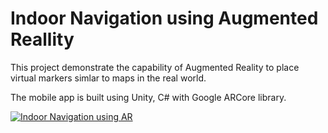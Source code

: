 # Indoor Navigation using Augmented Reallity
This project demonstrate the capability of Augmented Reality to place virtual markers simlar to maps in the real world.

The mobile app is built using Unity, C# with Google ARCore library.

[![Indoor Navigation using AR](https://img.youtube.com/vi/ijEHcLCfpSg/0.jpg)](https://www.youtube.com/watch?v=ijEHcLCfpSg)

